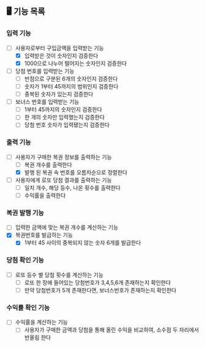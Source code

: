 ## 🖥 기능 목록

### 입력 기능
- [ ] 사용자로부터 구입금액을 입력받는 기능
  - [x] 입력받은 것이 숫자인지 검증한다
  - [x] 1000으로 나누어 떨어지는 숫자인지 검증한다
- [ ] 당첨 번호를 입력받는 기능
  - [ ] 반점으로 구분된 6개의 숫자인지 검증한다
  - [ ] 숫자가 1부터 45까지의 범위인지 검증한다
  - [ ] 중복된 숫자가 있는지 검증한다
- [ ] 보너스 번호를 입력받는 기능
  - [ ] 1부터 45까지의 숫자인지 검증한다
  - [ ] 한 개의 숫자만 입력했는지 검증한다
  - [ ] 당첨 번호 숫자가 입력됐는지 검증한다

### 출력 기능
- [ ] 사용자가 구매한 복권 정보를 출력하는 기능
  - [ ] 복권 개수를 출력한다
  - [x] 발행 된 복권 속 번호를 오름차순으로 정렬한다
- [ ] 사용자에게 로또 당첨 결과를 출력하는 기능
  - [ ] 일치 개수, 해당 등수, 나온 횟수를 출력한다
  - [ ] 수익률을 출력한다

### 복권 발행 기능
- [ ] 입력한 금액에 맞는 복권 개수를 계산하는 기능
- [x] 복권번호를 발급하는 기능
  - [x] 1부터 45 사이의 중복되지 않는 숫자 6개를 발급한다

### 당첨 확인 기능
- [ ] 로또 등수 별 당첨 횟수를 계산하는 기능
  - [ ] 로또 한 장에 들어있는 당첨번호가 3,4,5,6개 존재하는지 확인한다
  - [ ] 만약 당첨번호가 5개 존재한다면, 보너스번호가 존재하는지 확인한다

### 수익률 확인 기능
- [ ] 수익률을 계산하는 기능
  - [ ] 사용자가 구매한 금액과 당첨을 통해 올린 수익을 비교하여, 소수점 두 자리에서 반올림 한다
